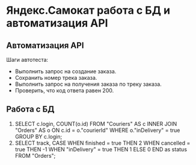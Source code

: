 # Яндекс.Самокат работа с БД и автоматизация API
## Автоматизация API
Шаги автотеста:
* Выполнить запрос на создание заказа.
* Сохранить номер трека заказа.
* Выполнить запрос на получения заказа по треку заказа.
* Проверить, что код ответа равен 200.
## Работа с БД
1. SELECT c.login, COUNT(o.id) FROM "Couriers" AS c INNER JOIN "Orders" AS o ON c.id = o."courierId" WHERE o."inDelivery" = true GROUP BY c.login;
2. SELECT track, CASE WHEN finished = true THEN 2 WHEN cancelled = true THEN -1 WHEN "inDelivery" = true THEN 1 ELSE 0 END as status FROM "Orders";
